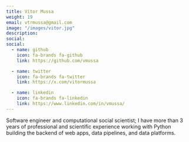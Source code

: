 ```yaml
---
title: Vítor Mussa
weight: 19
email: vtrmussa@gmail.com 
image: "/images/vitor.jpg"
description: 
social:
social:
  - name: github
    icon: fa-brands fa-github
    link: https://github.com/vmussa

  - name: twitter
    icon: fa-brands fa-twitter
    link: https://x.com/vitormussa

  - name: linkedin
    icon: fa-brands fa-linkedin
    link: https://www.linkedin.com/in/vmussa/
---
```


Software engineer and computational social scientist; I have more than 3 years of professional and scientific experience working with Python building the backend of web apps, data pipelines, and data platforms.
